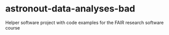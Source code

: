 # astronout-data-analyses-bad
Helper software project with code examples for the FAIR research software course
